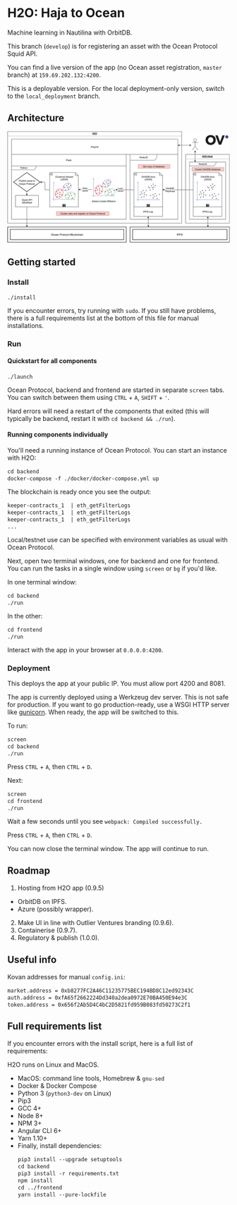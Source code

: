 # H2O: Haja to Ocean

Machine learning in Nautilina with OrbitDB.

This branch (`develop`) is for registering an asset with the Ocean Protocol Squid API.

You can find a live version of the app (no Ocean asset registration, `master` branch) at `159.69.202.132:4200`.

This is a deployable version. For the local deployment-only version, switch to the `local_deployment` branch.

## Architecture

![Architecture Diagram](/doc/OceanHaja.png)


## Getting started

### Install
```
./install
```
If you encounter errors, try running with `sudo`. If you still have problems, there is a full requirements list at the bottom of this file for manual installations.

### Run

#### Quickstart for all components

```
./launch
```
Ocean Protocol, backend and frontend are started in separate `screen` tabs. You can switch between them using `CTRL` + `A`, `SHIFT` + `'`.

Hard errors will need a restart of the components that exited (this will typically be backend, restart it with `cd backend && ./run`).

#### Running components individually

You'll need a running instance of Ocean Protocol. You can start an instance with H2O:
```
cd backend
docker-compose -f ./docker/docker-compose.yml up
```
The blockchain is ready once you see the output:
```
keeper-contracts_1  | eth_getFilterLogs
keeper-contracts_1  | eth_getFilterLogs
keeper-contracts_1  | eth_getFilterLogs
...
```
Local/testnet use can be specified with environment variables as usual with Ocean Protocol.

Next, open two terminal windows, one for backend and one for frontend. You can run the tasks in a single window using `screen` or `bg` if you'd like.

In one terminal window:
```
cd backend
./run
```
In the other:
```
cd frontend
./run
```

Interact with the app in your browser at `0.0.0.0:4200`.


### Deployment

This deploys the app at your public IP. You must allow port 4200 and 8081.

The app is currently deployed using a Werkzeug dev server. This is not safe for production. If you want to go production-ready, use a WSGI HTTP server like [gunicorn](https://gunicorn.org/). When ready, the app will be switched to this.

To run:
```
screen
cd backend
./run
```
Press `CTRL` + `A`, then `CTRL` + `D`.

Next:
```
screen
cd frontend
./run
```
Wait a few seconds until you see `webpack: Compiled successfully.`

Press `CTRL` + `A`, then `CTRL` + `D`.

You can now close the terminal window. The app will continue to run.


## Roadmap

1. Hosting from H2O app (0.9.5)
 - OrbitDB on IPFS.
 - Azure (possibly wrapper).
2. Make UI in line with Outlier Ventures branding (0.9.6).
3. Containerise (0.9.7).
4. Regulatory & publish (1.0.0).


## Useful info

Kovan addresses for manual `config.ini`:
```
market.address = 0xb8277FC2A46C11235775BEC194BD8C12ed92343C
auth.address = 0xfA65f2662224Dd340a2dea0972E70BA450E94e3C
token.address = 0x656f2Ab5D4C4bC2D5821fd959B083fd50273C2f1
```

## Full requirements list

If you encounter errors with the install script, here is a full list of requirements:

H2O runs on Linux and MacOS.

- MacOS: command line tools, Homebrew & `gnu-sed`
- Docker & Docker Compose
- Python 3 (`python3-dev` on Linux)
- Pip3
- GCC 4+
- Node 8+
- NPM 3+
- Angular CLI 6+
- Yarn 1.10+
- Finally, install dependencies:
    ```
    pip3 install --upgrade setuptools
    cd backend
    pip3 install -r requirements.txt
    npm install
    cd ../frontend
    yarn install --pure-lockfile
    ```
